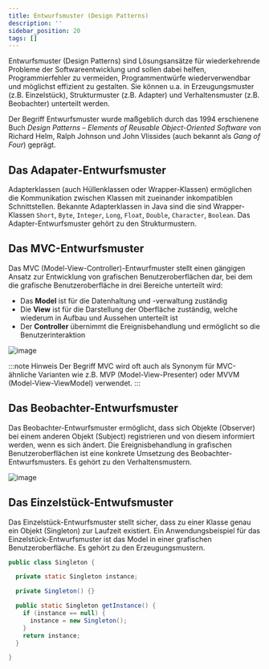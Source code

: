 ```yaml
---
title: Entwurfsmuster (Design Patterns)
description: ''
sidebar_position: 20
tags: []
---
```


Entwurfsmuster (Design Patterns) sind Lösungsansätze für wiederkehrende Probleme der Softwareentwicklung und sollen dabei helfen, Programmierfehler zu vermeiden, Programmentwürfe wiederverwendbar und möglichst effizient zu gestalten. Sie können u.a. in 
Erzeugungsmuster (z.B. Einzelstück), Strukturmuster (z.B. Adapter) und Verhaltensmuster (z.B. Beobachter) unterteilt werden.

Der Begriff Entwurfsmuster wurde maßgeblich durch das 1994 erschienene Buch _Design Patterns – Elements of Reusable Object-Oriented Software_ von Richard Helm, Ralph Johnson und John Vlissides (auch bekannt als _Gang of Four_) geprägt.

## Das Adapater-Entwurfsmuster
Adapterklassen (auch Hüllenklassen oder Wrapper-Klassen) ermöglichen die Kommunikation zwischen Klassen mit zueinander inkompatiblen Schnittstellen. Bekannte Adapterklassen in Java sind die sind Wrapper-Klassen `Short`, `Byte`, `Integer`, `Long`, `Float`, 
`Double`, `Character`, `Boolean`. Das Adapter-Entwurfsmuster gehört zu den Strukturmustern.

## Das MVC-Entwurfsmuster
Das MVC (Model-View-Controller)-Entwurfmuster stellt einen gängigen Ansatz zur Entwicklung von grafischen Benutzeroberflächen dar, bei dem die grafische Benutzeroberfläche in drei Bereiche unterteilt wird:
- Das **Model** ist für die Datenhaltung und -verwaltung zuständig
- Die **View** ist für die Darstellung der Oberfläche zuständig, welche wiederum in Aufbau und Aussehen unterteilt ist
- Der **Controller** übernimmt die Ereignisbehandlung und ermöglicht so die Benutzerinteraktion

![image](https://user-images.githubusercontent.com/47243617/175276227-7ad23517-2a5b-42c4-9a2f-27338cf34644.png)

:::note Hinweis
Der Begriff MVC wird oft auch als Synonym für MVC-ähnliche Varianten wie z.B. MVP (Model-View-Presenter) oder MVVM (Model-View-ViewModel) verwendet.
:::

## Das Beobachter-Entwurfsmuster
Das Beobachter-Entwurfsmuster ermöglicht, dass sich Objekte (Observer) bei einem anderen Objekt (Subject) registrieren und von diesem informiert werden, wenn es sich ändert. Die Ereignisbehandlung in grafischen Benutzeroberflächen ist eine konkrete Umsetzung 
des Beobachter-Entwurfsmusters. Es gehört zu den Verhaltensmustern.

![image](https://user-images.githubusercontent.com/47243617/175276105-c2f3545e-2228-437d-abab-b0785a77bb23.png)

## Das Einzelstück-Entwufsmuster
Das Einzelstück-Entwurfsmuster stellt sicher, dass zu einer Klasse genau ein Objekt (Singleton) zur Laufzeit existiert. Ein Anwendungsbeispiel für das Einzelstück-Entwurfsmuster ist das Model in einer grafischen Benutzeroberfläche. Es gehört zu den 
Erzeugungsmustern.

```java title="Singleton.java" showLineNumbers
public class Singleton {

  private static Singleton instance;

  private Singleton() {}

  public static Singleton getInstance() {
    if (instance == null) {
      instance = new Singleton();
    }
    return instance;
  }

}
```

